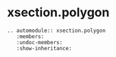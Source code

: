 # xsection.polygon



```{eval-rst}
.. automodule:: xsection.polygon
   :members:
   :undoc-members:
   :show-inheritance:
```
